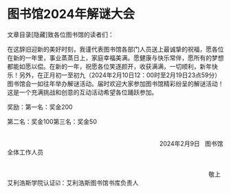 # 图书馆2024年解谜大会

文章目录[隐藏]致各位图书馆的读者们：

在这辞旧迎新的美好时刻，我谨代表图书馆各部门人员送上最诚挚的祝福，愿各位在新的一年里，事业蒸蒸日上，家庭幸福美满。愿健康与快乐常伴，愿所有的梦想都能如愿以偿。在新的一年，祝愿各位笑逐颜开，收获满满，一切顺利，新年快乐！另外，在正月初一至初九（2024年2月10日12：00时至2月19日23点59分）图书馆会一如往年举办解谜活动。届时欢迎大家参加图书馆精彩纷呈的解谜活动！这是一个充满挑战和创意的互动活动希望各位踊跃参加。

奖励：第一名：奖金200

第二名：奖金100第三名：奖金50

                                                                                                                                                                                                                          2024年2月9日   图书馆全体工作人员

                                                                                                                                                                                                                                                       敬上艾利浩斯学院认证☑️：艾利浩斯图书馆书库负责人

